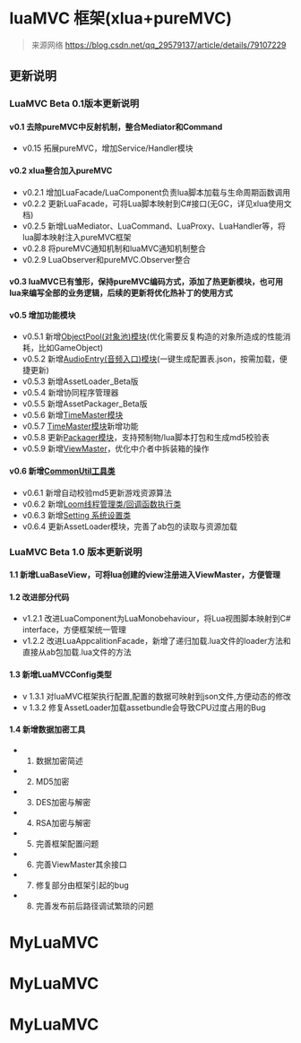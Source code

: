 # luaMVC 框架(xlua+pureMVC)
>来源网络 https://blog.csdn.net/qq_29579137/article/details/79107229
## 更新说明
### LuaMVC Beta 0.1版本更新说明
#### v0.1 去除pureMVC中反射机制，整合Mediator和Command
-  v0.15 拓展pureMVC，增加Service/Handler模块
#### v0.2 xlua整合加入pureMVC
-  v0.2.1 增加LuaFacade/LuaComponent负责lua脚本加载与生命周期函数调用
-  v0.2.2 更新LuaFacade，可将Lua脚本映射到C#接口(无GC，详见xlua使用文档)
-  v0.2.5 新增LuaMediator、LuaCommand、LuaProxy、LuaHandler等，将lua脚本映射注入pureMVC框架
-  v0.2.8 将pureMVC通知机制和luaMVC通知机制整合
-  v0.2.9 LuaObserver和pureMVC.Observer整合
#### v0.3 luaMVC已有雏形，保持pureMVC编码方式，添加了热更新模块，也可用lua来编写全部的业务逻辑，后续的更新将优化热补丁的使用方式
#### v0.5 增加功能模块
-  v0.5.1 新增[ObjectPool(对象池)模块](https://github.com/ll4080333/luaMVC/blob/master/Documents/ObjectPool.md)(优化需要反复构造的对象所造成的性能消耗，比如GameObject)
-  v0.5.2 新增[AudioEntry(音频入口)模块](https://github.com/ll4080333/luaMVC/blob/master/Documents/AudioEntry.md)(一键生成配置表.json，按需加载，便捷更新)
-  v0.5.3 新增AssetLoader_Beta版
-  v0.5.4 新增协同程序管理器
-  v0.5.5 新增AssetPackager_Beta版
-  v0.5.6 新增[TimeMaster模块]()
-  v0.5.7 [TimeMaster模块]()新增功能
-  v0.5.8 更新[Packager模块]()，支持预制物/lua脚本打包和生成md5校验表
-  v0.5.9 新增[ViewMaster]()，优化中介者中拆装箱的操作
#### v0.6 新增[CommonUtil工具类]()
-  v0.6.1 新增自动校验md5更新游戏资源算法
-  v0.6.2 新增[Loom线程管理类/回调函数执行类]()
-  v0.6.3 新增[Setting 系统设置类]()
-  v0.6.4 更新AssetLoader模块，完善了ab包的读取与资源加载
 
### LuaMVC Beta 1.0 版本更新说明

#### 1.1 新增LuaBaseView，可将lua创建的view注册进入ViewMaster，方便管理 

#### 1.2 改进部分代码 
- v1.2.1 改进LuaComponent为LuaMonobehaviour，将Lua视图脚本映射到C# interface，方便框架统一管理
- v1.2.2 改进LuaAppcalitionFacade，新增了递归加载.lua文件的loader方法和直接从ab包加载.lua文件的方法

#### 1.3 新增LuaMVCConfig类型
- v 1.3.1 对luaMVC框架执行配置,配置的数据可映射到json文件,方便动态的修改
- v 1.3.2 修复AssetLoader加载assetbundle会导致CPU过度占用的Bug
#### 1.4 新增数据加密工具
- 1. 数据加密简述
- 2. MD5加密
- 3. DES加密与解密
- 4. RSA加密与解密
- 5. 完善框架配置问题
- 6. 完善ViewMaster其余接口
- 7. 修复部分由框架引起的bug
- 8. 完善发布前后路径调试繁琐的问题
# MyLuaMVC
# MyLuaMVC
# MyLuaMVC
